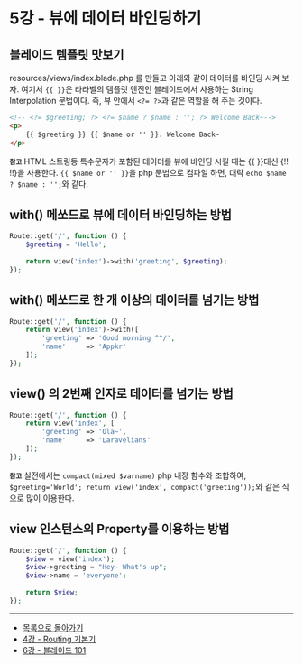 # 5강 - 뷰에 데이터 바인딩하기

## 블레이드 템플릿 맛보기

resources/views/index.blade.php 를 만들고 아래와 같이 데이터를 바인딩 시켜 보자. 여기서 `{{ }}`은 라라벨의 템플릿 엔진인 블레이드에서 사용하는 String Interpolation 문법이다. 즉, 뷰 안에서 `<?= ?>`과 같은 역할을 해 주는 것이다.

```html
<!-- <?= $greeting; ?> <?= $name ? $name : ''; ?> Welcome Back~-->
<p>
    {{ $greeting }} {{ $name or '' }}. Welcome Back~
</p>
```

**`참고`** HTML 스트링등 특수문자가 포함된 데이터를 뷰에 바인딩 시킬 때는 {{ }}대신 {!! !!}을 사용한다. `{{ $name or '' }}`을 php 문법으로 컴파일 하면, 대략 `echo $name ? $name : '';`와 같다.

## with() 메쏘드로 뷰에 데이터 바인딩하는 방법

```php
Route::get('/', function () {
    $greeting = 'Hello';
    
    return view('index')->with('greeting', $greeting);
});
```

## with() 메쏘드로 한 개 이상의 데이터를 넘기는 방법

```php
Route::get('/', function () {
    return view('index')->with([
        'greeting' => 'Good morning ^^/',
        'name'     => 'Appkr'
    ]);
});
```

## view() 의 2번째 인자로 데이터를 넘기는 방법

```php
Route::get('/', function () {
    return view('index', [
        'greeting' => 'Ola~',
        'name'     => 'Laravelians'
    ]);
});
```

**`참고`** 실전에서는 `compact(mixed $varname)` php 내장 함수와 조합하여, `$greeting='World'; return view('index', compact('greeting'));`와 같은 식으로 많이 이용한다.

## view 인스턴스의 Property를 이용하는 방법

```php
Route::get('/', function () {
    $view = view('index');
    $view->greeting = "Hey~ What's up";
    $view->name = 'everyone';
    
    return $view;
});
```

<!--@start-->
---

- [목록으로 돌아가기](../readme.md)
- [4강 - Routing 기본기](04-routing-basics.md)
- [6강 - 블레이드 101](06-blade-101.md)
<!--@end-->

